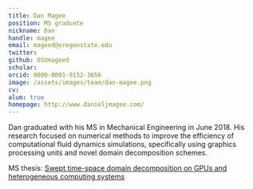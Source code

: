 ```yaml
---
title: Dan Magee
position: MS graduate
nickname: Dan
handle: magee
email: mageed@oregonstate.edu
twitter:
github: OSUmageed
scholar:
orcid: 0000-0001-9152-3656
image: /assets/images/team/dan-magee.png
cv:
alum: true
homepage: http://www.danieljmagee.com/
---
```

Dan graduated with his MS in Mechanical Engineering in June 2018. His research focused on numerical methods to improve the efficiency of computational fluid dynamics simulations, specifically using graphics processing units and novel domain decomposition schemes.

<i class="fas fa-book" aria-hidden="true"></i> MS thesis: [Swept time-space domain decomposition on GPUs and heterogeneous computing systems](https://ir.library.oregonstate.edu/concern/graduate_thesis_or_dissertations/8p58pk449)


[Oregon State University]: http://oregonstate.edu/
[School of Mechanical, Industrial, and Manufacturing Engineering]: http://mime.oregonstate.edu
